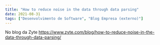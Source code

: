 ```yaml
---
title: "How to reduce noise in the data through data parsing"
date: 2021-08-31
tags: ["Desenvolvimento de Software", "Blog Empresa (externo)"]
---
```


No blog da Zyte https://www.zyte.com/blog/how-to-reduce-noise-in-the-data-through-data-parsing/